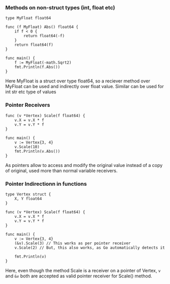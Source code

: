 ### Methods on non-struct types (int, float etc)

```
type MyFloat float64

func (f MyFloat) Abs() float64 {
	if f < 0 {
		return float64(-f)
	}
	return float64(f)
}

func main() {
	f := MyFloat(-math.Sqrt2)
	fmt.Println(f.Abs())
}
```

Here MyFloat is a struct over type float64, so a reciever method over MyFloat can be used and indirectly over float value. Similar can be used for int str etc type of values

### Pointer Receivers

```
func (v *Vertex) Scale(f float64) {
	v.X = v.X * f
	v.Y = v.Y * f
}

func main() {
	v := Vertex{3, 4}
	v.Scale(10)
	fmt.Println(v.Abs())
}
```

As pointers allow to access and modify the original value instead of a copy of original, used more than normal variable receivers.

### Pointer Indirectionn in functions

```
type Vertex struct {
	X, Y float64
}

func (v *Vertex) Scale(f float64) {
	v.X = v.X * f
	v.Y = v.Y * f
}

func main() {
	v := Vertex{3, 4}
	(&v).Scale(3) // This works as per pointer receiver
	v.Scale(2) // But, this also works, as Go automatically detects it

	fmt.Println(v)
}

```

Here, even though the method Scale is a receiver on a pointer of Vertex, `v` and `&v` both are accepted as valid pointer receiver for Scale() method.